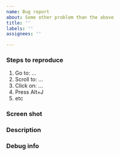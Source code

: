 ```yaml
---
name: Bug report
about: Some other problem than the above
title: ''
labels: ''
assignees: ''

---
```


<!--
Thanks for using Link Hints!
It's be super nice if you could fill in the below details.
-->


### Steps to reproduce

<!--
If possible, please provide exact steps to make the bug happen.
It's nice to have a specific example even if it happens on "every page".
-->

1. Go to: ...
2. Scroll to: ...
3. Click on: ...
4. Press Alt+J
5. etc


### Screen shot

<!--
A screen shot really helps!
GitHub allows attaching images in issues.
-->


### Description

<!--
A few words describing the issue.
-->


### Debug info

<!--
Click the Link Hints toolbar button, press "Copy debug info" and paste here.
-->
